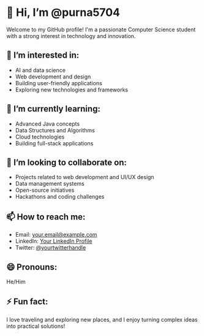 # 👋 Hi, I’m @purna5704

Welcome to my GitHub profile! I'm a passionate Computer Science student with a strong interest in technology and innovation.

## 👀 I’m interested in:
- AI and data science
- Web development and design
- Building user-friendly applications
- Exploring new technologies and frameworks

## 🌱 I’m currently learning:
- Advanced Java concepts
- Data Structures and Algorithms
- Cloud technologies
- Building full-stack applications

## 💞️ I’m looking to collaborate on:
- Projects related to web development and UI/UX design
- Data management systems
- Open-source initiatives
- Hackathons and coding challenges

## 📫 How to reach me:
- Email: your.email@example.com
- LinkedIn: [Your LinkedIn Profile](https://linkedin.com/in/purna-bdr-rana)
- Twitter: [@yourtwitterhandle](https://twitter.com/yourtwitterhandle)

## 😄 Pronouns:
He/Him

## ⚡ Fun fact:
I love traveling and exploring new places, and I enjoy turning complex ideas into practical solutions!

<!---
purna5704/purna5704 is a ✨ special ✨ repository because its `README.md` (this file) appears on your GitHub profile.
You can click the Preview link to take a look at your changes.
--->
